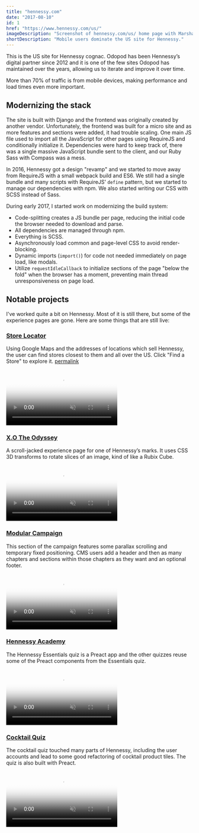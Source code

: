 ```yaml
---
title: "hennessy.com"
date: "2017-08-10"
id: 1
href: "https://www.hennessy.com/us/"
imageDescription: "Screenshot of hennessy.com/us/ home page with Marshall Taylor riding a bicycle."
shortDescription: "Mobile users dominate the US site for Hennessy."
---
```


This is the US site for Hennessy cognac. Odopod has been Hennessy’s digital partner since 2012 and it is one of the few sites Odopod has maintained over the years, allowing us to iterate and improve it over time.

More than 70% of traffic is from mobile devices, making performance and load times even more important.

## Modernizing the stack

The site is built with Django and the frontend was originally created by another vendor. Unfortunately, the frontend was built for a micro site and as more features and sections were added, it had trouble scaling. One main JS file used to import all the JavaScript for other pages using RequireJS and conditionally initialize it. Dependencies were hard to keep track of, there was a single massive JavaScript bundle sent to the client, and our Ruby Sass with Compass was a mess.

In 2016, Hennessy got a design "revamp" and we started to move away from RequireJS with a small webpack build and ES6. We still had a single bundle and many scripts with RequireJS' `define` pattern, but we started to manage our dependencies with npm. We also started writing our CSS with SCSS instead of Sass.

During early 2017, I started work on modernizing the build system:

* Code-splitting creates a JS bundle per page, reducing the initial code the browser needed to download and parse.
* All dependencies are managed through npm.
* Everything is SCSS.
* Asynchronously load common and page-level CSS to avoid render-blocking.
* Dynamic imports (`import()`) for code not needed immediately on page load, like modals.
* Utilize `requestIdleCallback` to initialize sections of the page "below the fold" when the browser has a moment, preventing main thread unresponsiveness on page load.

## Notable projects

I've worked quite a bit on Hennessy. Most of it is still there, but some of the experience pages are gone. Here are some things that are still live:

### [Store Locator](https://www.hennessy.com/us/collection/master-blenders-selection-no-2/)

Using Google Maps and the addresses of locations which sell Hennessy, the user can find stores closest to them and all over the US. Click "Find a Store" to explore it. [permalink](https://www.hennessy.com/us/store-locator/#master-blenders-selection-no-2)

<!-- markdownlint-disable MD033 -->
<video muted playsinline controls loop poster="/hennessy-store-locator-poster.png">
  <source src="hennessy-store-locator.webm" type="video/webm; codecs=vp9,vorbis">
  <source src="hennessy-store-locator.mp4" type="video/mp4">
</video>

### [X.O The Odyssey](https://www.hennessy.com/us/xo-the-odyssey/)

A scroll-jacked experience page for one of Hennessy’s marks. It uses CSS 3D transforms to rotate slices of an image, kind of like a Rubix Cube.

<video muted playsinline controls loop poster="/the-odyssey-poster.png">
  <source src="the-odyssey.webm" type="video/webm; codecs=vp9,vorbis">
  <source src="the-odyssey.mp4" type="video/mp4">
</video>

### [Modular Campaign](https://www.hennessy.com/us/collection/vs/?reveal)

This section of the campaign features some parallax scrolling and temporary fixed positioning. CMS users add a header and then as many chapters and sections within those chapters as they want and an optional footer.

<video muted playsinline controls loop poster="/hennessy-modular-campaign-poster.png">
  <source src="hennessy-modular-campaign.webm" type="video/webm; codecs=vp9,vorbis">
  <source src="hennessy-modular-campaign.mp4" type="video/mp4">
</video>

### [Hennessy Academy](https://www.hennessy.com/us/heritage/academy/)

The Hennessy Essentials quiz is a Preact app and the other quizzes reuse some of the Preact components from the Essentials quiz.

<video muted playsinline controls loop poster="/heritage-culture-poster.png">
  <source src="heritage-culture.webm" type="video/webm; codecs=vp9,vorbis">
  <source src="heritage-culture.mp4" type="video/mp4">
</video>

### [Cocktail Quiz](https://www.hennessy.com/us/cocktail-quiz/)

The cocktail quiz touched many parts of Hennessy, including the user accounts and lead to some good refactoring of cocktail product tiles. The quiz is also built with Preact.

<video muted playsinline controls loop poster="/hennessy-cocktail-quiz-poster.png">
  <source src="hennessy-cocktail-quiz.webm" type="video/webm; codecs=vp9,vorbis">
  <source src="hennessy-cocktail-quiz.mp4" type="video/mp4">
</video>
